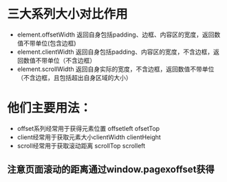 
# 三大系列大小对比作用
* element.offsetWidth 返回自身包括padding、边框、内容区的宽度，返回数值不带单位(包含边框)
* element.clientWidth 返回自身包括padding、内容区的宽度，不含边框，返回数值不带单位（不含边框）
* element.scrollWidth 返回自身实际的宽度，不含边框，返回数值不带单位（不含边框，且包括超出自身区域的大小）


# 他们主要用法：
* offset系列经常用于获得元素位置 offsetleft ofsetTop
* client经常用于获取元素大小clientWidth clientHeight
* scroll经常用于获取滚动距离 scrollTop scrolleft

## 注意页面滚动的距离通过window.pagexoffset获得
